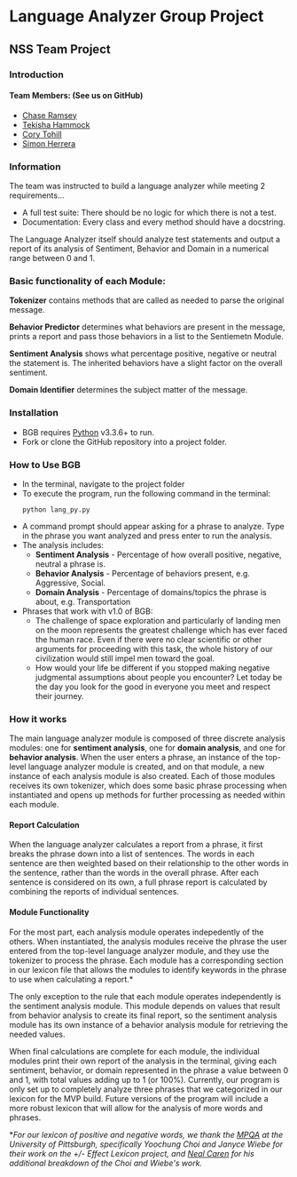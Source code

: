 # Language Analyzer Group Project

## NSS Team Project

### Introduction
#### Team Members: (See us on GitHub)
 - [Chase Ramsey]
 - [Tekisha Hammock]
 - [Cory Tohill]
 - [Simon Herrera]
 ### Information

The team was instructed to build a language analyzer while meeting 2 requirements...

- A full test suite: There should be no logic for which there is not a test.
- Documentation: Every class and every method should have a docstring.

The Language Analyzer itself should analyze test statements and output a report of its analysis of Sentiment, Behavior and Domain in a numerical range between 0 and 1.

### Basic functionality of each Module:
**Tokenizer** contains methods that are called as needed to parse the original message.

**Behavior Predictor** determines what behaviors are present in the message, prints a report and pass those behaviors in a list to the Sentiemetn Module.

**Sentiment Analysis** shows what percentage positive, negative or neutral the statement is. The inherited behaviors have a slight factor on the overall sentiment.

**Domain Identifier** determines the subject matter of the message.

   [chase ramsey]: <https://github.com/chase-ramsey>
   [tekisha hammock]: <https://github.com/tekishahammock>
   [cory tohill]: <https://github.com/CoryTohill>
   [simon herrera]: <https://github.com/SimonHerrera>



### Installation
* BGB requires [Python](https://www.python.org/downloads/) v3.3.6+ to run.
* Fork or clone the GitHub repository into a project folder.

### How to Use BGB
* In the terminal, navigate to the project folder
* To execute the program, run the following command in the terminal:
    ```
    python lang_py.py
    ```
* A command prompt should appear asking for a phrase to analyze. Type in the phrase you want analyzed and press enter to run the analysis.
* The analysis includes:
    * __Sentiment Analysis__ - Percentage of how overall positive, negative, neutral a phrase is.
    * __Behavior Analysis__ - Percentage of behaviors present, e.g. Aggressive, Social.
    * __Domain Analysis__ - Percentage of domains/topics the phrase is about, e.g. Transportation
* Phrases that work with v1.0 of BGB:
    * The challenge of space exploration and particularly of landing men on the moon represents the greatest challenge which has ever faced the human race. Even if there were no clear scientific or other arguments for proceeding with this task, the whole history of our civilization would still impel men toward the goal.
    * How would your life be different if you stopped making negative judgmental assumptions about people you encounter? Let today be the day you look for the good in everyone you meet and respect their journey.

### How it works

The main language analyzer module is composed of three discrete analysis modules: one for **sentiment analysis**, one for **domain analysis**, and one for **behavior analysis**. When the user enters a phrase, an instance of the top-level language analyzer module is created, and on that module, a new instance of each analysis module is also created. Each of those modules receives its own tokenizer, which does some basic phrase processing when instantiated and opens up methods for further processing as needed within each module.

#### Report Calculation

When the language analyzer calculates a report from a phrase, it first breaks the phrase down into a list of sentences. The words in each sentence are then weighted based on their relationship to the other words in the sentence, rather than the words in the overall phrase. After each sentence is considered on its own, a full phrase report is calculated by combining the reports of individual sentences.

#### Module Functionality

For the most part, each analysis module operates indepedently of the others. When instantiated, the analysis modules receive the phrase the user entered from the top-level language analyzer module, and they use the tokenizer to process the phrase. Each module has a corresponding section in our lexicon file that allows the modules to identify keywords in the phrase to use when calculating a report.*

The only exception to the rule that each module operates independently is the sentiment analysis module. This module depends on values that result from behavior analysis to create its final report, so the sentiment analysis module has its own instance of a behavior analysis module for retrieving the needed values.

When final calculations are complete for each module, the individual modules print their own report of the analysis in the terminal, giving each sentiment, behavior, or domain represented in the phrase a value between 0 and 1, with total values adding up to 1 (or 100%). Currently, our program is only set up to completely analyze three phrases that we categorized in our lexicon for the MVP build. Future versions of the program will include a more robust lexicon that will allow for the analysis of more words and phrases.

**For our lexicon of positive and negative words, we thank the [MPQA](http://mpqa.cs.pitt.edu/lexicons/effect_lexicon/) at the University of Pittsburgh, specifically Yoochung Choi and Janyce Wiebe for their work on the +/- Effect Lexicon project, and [Neal Caren](http://nealcaren.web.unc.edu/an-introduction-to-text-analysis-with-python-part-3/) for his additional breakdown of the Choi and Wiebe's work.*

